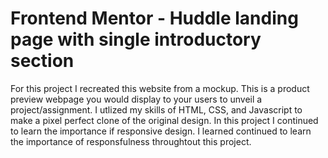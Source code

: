 # Frontend Mentor - Huddle landing page with single introductory section

For this project I recreated this website from a mockup. This is a product preview webpage you would display to your users to unveil a project/assignment. I utlized my skills of HTML, CSS, and Javascript to make a pixel perfect clone of the original design. In this project I continued to learn the importance if responsive design. I learned continued to learn the importance of responsfulness throughtout this project. 


